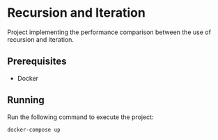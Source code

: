 # Recursion and Iteration

Project implementing the performance comparison between the use of recursion and iteration.

## Prerequisites

- Docker

## Running

Run the following command to execute the project:

```
docker-compose up
```

